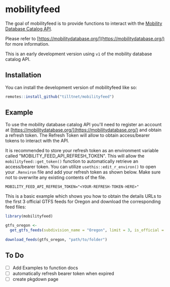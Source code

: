 
# mobilityfeed

<!-- badges: start -->
<!-- badges: end -->

The goal of mobilityfeed is to provide functions to interact with the [Mobility 
Database Catalog API](https://mobilitydata.github.io/mobility-feed-api/SwaggerUI/index.html).

Please refer to [https://mobilitydatabase.org/](https://mobilitydatabase.org/) for more information.

This is an early development version using `v1` of the mobility database catalog API.

## Installation

You can install the development version of mobilityfeed like so:

``` r
remotes::install_github("tilltnet/mobilityfeed")
```

## Example

To use the mobility database catalog API you'll need to register an account at
[https://mobilitydatabase.org/](https://mobilitydatabase.org/) and obtain a refresh
token. The Refresh Token will allow to obtain access/bearer tokens to interact 
with the API.

It is recommended to store your refresh token as an environment variable called 
"MOBILITY_FEED_API_REFRESH_TOKEN". This will allow the `mobilityfeed::get_token()`
function to automatically retrieve an access/bearer token. You can utilize 
`usethis::edit_r_environ()` to open your `.Renviron` file and add your refresh 
token as shown below. Make sure not to overwrite any existing contents of the
file.

```
MOBILITY_FEED_API_REFRESH_TOKEN="<YOUR-REFRESH-TOKEN-HERE>"
```

This is a basic example which shows you how to obtain the details URLs to the 
first 3 official GTFS feeds for Oregon and download the corresponding feed files:

``` r
library(mobilityfeed)

gtfs_oregon <-
  get_gtfs_feeds(subdivision_name = "Oregon", limit = 3, is_official = TRUE)
  
download_feeds(gtfs_oregon, "path/to/folder")
```

## To Do

- [ ] Add Examples to function docs
- [ ] automatically refresh bearer token when expired
- [ ] create pkgdown page
